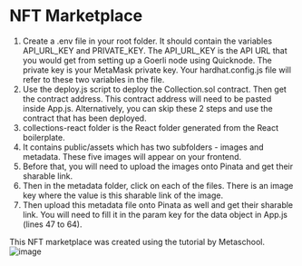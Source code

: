 # NFT Marketplace 
1. Create a .env file in your root folder. It should contain the variables API_URL_KEY and PRIVATE_KEY. The API_URL_KEY is the API URL that you would get from setting up a Goerli node using Quicknode. The private key is your MetaMask private key. Your hardhat.config.js file will refer to these two variables in the file. 
2. Use the deploy.js script to deploy the Collection.sol contract. Then get the contract address. This contract address will need to be pasted inside App.js. Alternatively, you can skip these 2 steps and use the contract that has been deployed. 
3. collections-react folder is the React folder generated from the React boilerplate. 
4. It contains public/assets which has two subfolders - images and metadata. These five images will appear on your frontend. 
5. Before that, you will need to upload the images onto Pinata and get their sharable link. 
6. Then in the metadata folder, click on each of the files. There is an image key where the value is this sharable link of the image. 
7. Then upload this metadata file onto Pinata as well and get their sharable link. You will need to fill it in the param key for the data object in App.js (lines 47 to 64). 

This NFT marketplace was created using the tutorial by Metaschool.
![image](https://user-images.githubusercontent.com/12713419/222471737-5cdf8d00-aab4-4e82-9c38-04c955b6fd7f.png)
